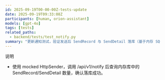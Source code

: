 ```yaml
---
id: 2025-09-19T00-00-00Z-tests-update
date: 2025-09-19T09:33:08Z
participants: [human, orion-assistant]
models: [gpt-4o]
tags: [tests]
related_paths:
  - backend/tests/test_notify.py
summary: "更新通知测试，验证发送后 SendRecord 与 SendDetail 落库（基于内存 SQLite）。"
---
```


说明
- 使用 mocked HttpSender，调用 /api/v1/notify 后查询内存库中的 SendRecord/SendDetail 数量，确认落库成功。
